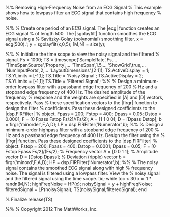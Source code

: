 %% Removing High-Frequency Noise from an ECG Signal
% This example shows how to lowpass filter an ECG signal that contains high frequency 
% noise.

%%
% Create one period of an ECG signal. The |ecg| function creates an ECG signal
% of length 500. The |sgolayfilt| function smoothes the ECG signal using a
% Savitzky-Golay (polynomial) smoothing filter.
x = ecg(500).';
y = sgolayfilt(x,0,5);
[M,N] = size(y);

%%
% Initialize the time scope to view the noisy signal and the filtered
% signal.
Fs = 1000;
TS = timescope('SampleRate',Fs,...
                    'TimeSpanSource','Property',...
                    'TimeSpan',1.5,...
                    'ShowGrid',true,...
                    'NumInputPorts',2,...
                    'LayoutDimensions',[2 1]);
TS.ActiveDisplay = 1;
TS.YLimits = [-1,1];
TS.Title = 'Noisy Signal';
TS.ActiveDisplay = 2;
TS.YLimits = [-1,1];
TS.Title = 'Filtered Signal';
%%
% Design a minimum-order lowpass filter with a passband edge frequency of 200
% Hz and a stopband edge frequency of 400 Hz. The desired  amplitude of the frequency
% response and the weights are specified in |A| and |D| vectors, respectively. Pass
% these specification vectors to the |firgr| function to design the filter
% coefficients. Pass these designed coefficients to the |dsp.FIRFilter|
% object.
Fpass  = 200;
Fstop = 400;
Dpass = 0.05;
Dstop = 0.0001;
F     = [0 Fpass Fstop Fs/2]/(Fs/2);
A     = [1 1 0 0];
D     = [Dpass Dstop];
b = firgr('minorder',F,A,D);
LP = dsp.FIRFilter('Numerator',b);
%%
% Design a minimum-order highpass filter with a stopband edge frequency of 200
% Hz and a passband edge frequency of 400 Hz. Design the filter using the
% |firgr| function. Pass these designed coefficients to the |dsp.FIRFilter|
% object.
Fstop = 200;
Fpass = 400;
Dstop = 0.0001;
Dpass = 0.05;
F = [0 Fstop Fpass Fs/2]/(Fs/2); % Frequency vector
A = [0 0 1 1]; % Amplitude vector
D = [Dstop Dpass];   % Deviation (ripple) vector
b  = firgr('minord',F,A,D);
HP = dsp.FIRFilter('Numerator',b);
%%
% The noisy signal contains the smoothed ECG signal along with high
% frequency noise. The signal is filtered using a lowpass filter. View the
% noisy signal and the filtered signal using the time scope.
tic;
while toc < 30
    x = .1 * randn(M,N);
    highFreqNoise = HP(x);
    noisySignal = y + highFreqNoise;
    filteredSignal = LP(noisySignal);
    TS(noisySignal,filteredSignal);
end

% Finalize
release(TS)


%% 
% Copyright 2012 The MathWorks, Inc.
<!---
aditya-git-habibi/aditya-git-habibi is a ✨ special ✨ repository because its `README.md` (this file) appears on your GitHub profile.
You can click the Preview link to take a look at your changes.
--->
